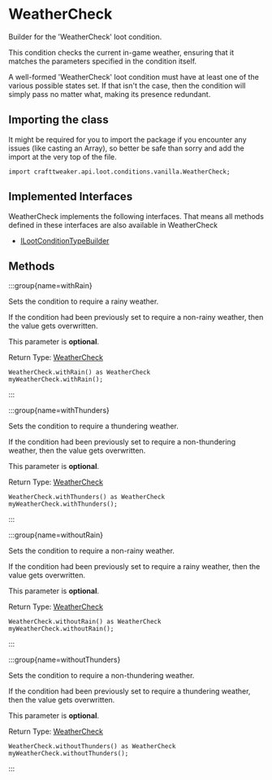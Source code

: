 # WeatherCheck

Builder for the 'WeatherCheck' loot condition.

 This condition checks the current in-game weather, ensuring that it matches the parameters specified in the condition
 itself.

 A well-formed 'WeatherCheck' loot condition must have at least one of the various possible states set. If that isn't
 the case, then the condition will simply pass no matter what, making its presence redundant.

## Importing the class

It might be required for you to import the package if you encounter any issues (like casting an Array), so better be safe than sorry and add the import at the very top of the file.
```zenscript
import crafttweaker.api.loot.conditions.vanilla.WeatherCheck;
```


## Implemented Interfaces
WeatherCheck implements the following interfaces. That means all methods defined in these interfaces are also available in WeatherCheck

- [ILootConditionTypeBuilder](/vanilla/api/loot/conditions/ILootConditionTypeBuilder)

## Methods

:::group{name=withRain}

Sets the condition to require a rainy weather.

 If the condition had been previously set to require a non-rainy weather, then the value gets overwritten.

 This parameter is <strong>optional</strong>.

Return Type: [WeatherCheck](/vanilla/api/loot/conditions/vanilla/WeatherCheck)

```zenscript
WeatherCheck.withRain() as WeatherCheck
myWeatherCheck.withRain();
```

:::

:::group{name=withThunders}

Sets the condition to require a thundering weather.

 If the condition had been previously set to require a non-thundering weather, then the value gets overwritten.

 This parameter is <strong>optional</strong>.

Return Type: [WeatherCheck](/vanilla/api/loot/conditions/vanilla/WeatherCheck)

```zenscript
WeatherCheck.withThunders() as WeatherCheck
myWeatherCheck.withThunders();
```

:::

:::group{name=withoutRain}

Sets the condition to require a non-rainy weather.

 If the condition had been previously set to require a rainy weather, then the value gets overwritten.

 This parameter is <strong>optional</strong>.

Return Type: [WeatherCheck](/vanilla/api/loot/conditions/vanilla/WeatherCheck)

```zenscript
WeatherCheck.withoutRain() as WeatherCheck
myWeatherCheck.withoutRain();
```

:::

:::group{name=withoutThunders}

Sets the condition to require a non-thundering weather.

 If the condition had been previously set to require a thundering weather, then the value gets overwritten.

 This parameter is <strong>optional</strong>.

Return Type: [WeatherCheck](/vanilla/api/loot/conditions/vanilla/WeatherCheck)

```zenscript
WeatherCheck.withoutThunders() as WeatherCheck
myWeatherCheck.withoutThunders();
```

:::


